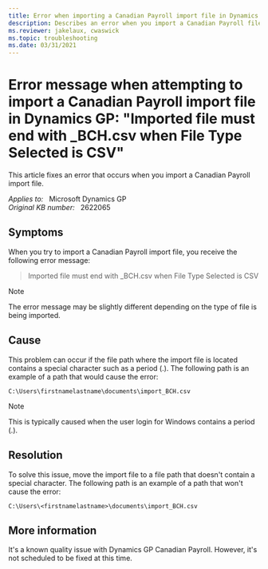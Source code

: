 ```yaml
---
title: Error when importing a Canadian Payroll import file in Dynamics GP
description: Describes an error when you import a Canadian Payroll file using the Canadian Payroll import Utility in Dynamics GP. A user may get an error message similar to - Imported file must end with _BCH.csv when File Type Selected is CSV.
ms.reviewer: jakelaux, cwaswick
ms.topic: troubleshooting
ms.date: 03/31/2021
---
```

# Error message when attempting to import a Canadian Payroll import file in Dynamics GP: "Imported file must end with _BCH.csv when File Type Selected is CSV"

This article fixes an error that occurs when you import a Canadian Payroll import file.

_Applies to:_ &nbsp; Microsoft Dynamics GP  
_Original KB number:_ &nbsp; 2622065

## Symptoms

When you try to import a Canadian Payroll import file, you receive the following error message:

> Imported file must end with _BCH.csv when File Type Selected is CSV

> [!NOTE]
> The error message may be slightly different depending on the type of file is being imported.

## Cause

This problem can occur if the file path where the import file is located contains a special character such as a period (.). The following path is an example of a path that would cause the error:

`C:\Users\firstnamelastname\documents\import_BCH.csv`

> [!NOTE]
> This is typically caused when the user login for Windows contains a period (.).

## Resolution

To solve this issue, move the import file to a file path that doesn't contain a special character. The following path is an example of a path that won't cause the error:

`C:\Users\<firstnamelastname>\documents\import_BCH.csv`

## More information

It's a known quality issue with Dynamics GP Canadian Payroll. However, it's not scheduled to be fixed at this time.
